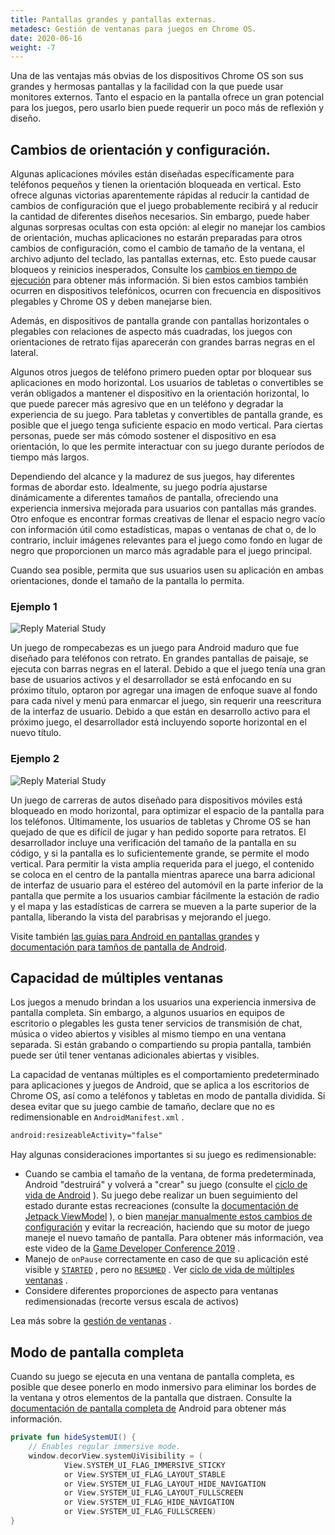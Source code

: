 ```yaml
---
title: Pantallas grandes y pantallas externas.
metadesc: Gestión de ventanas para juegos en Chrome OS.
date: 2020-06-16
weight: -7
---
```


Una de las ventajas más obvias de los dispositivos Chrome OS son sus grandes y hermosas pantallas y la facilidad con la que puede usar monitores externos. Tanto el espacio en la pantalla ofrece un gran potencial para los juegos, pero usarlo bien puede requerir un poco más de reflexión y diseño.

## Cambios de orientación y configuración.

Algunas aplicaciones móviles están diseñadas específicamente para teléfonos pequeños y tienen la orientación bloqueada en vertical. Esto ofrece algunas victorias aparentemente rápidas al reducir la cantidad de cambios de configuración que el juego probablemente recibirá y al reducir la cantidad de diferentes diseños necesarios. Sin embargo, puede haber algunas sorpresas ocultas con esta opción: al elegir no manejar los cambios de orientación, muchas aplicaciones no estarán preparadas para otros cambios de configuración, como el cambio de tamaño de la ventana, el archivo adjunto del teclado, las pantallas externas, etc. Esto puede causar bloqueos y reinicios inesperados, Consulte los [cambios en tiempo de ejecución](https://developer.android.com/guide/topics/resources/runtime-changes?hl={{locale.code}}) para obtener más información. Si bien estos cambios también ocurren en dispositivos telefónicos, ocurren con frecuencia en dispositivos plegables y Chrome OS y deben manejarse bien.

Además, en dispositivos de pantalla grande con pantallas horizontales o plegables con relaciones de aspecto más cuadradas, los juegos con orientaciones de retrato fijas aparecerán con grandes barras negras en el lateral.

Algunos otros juegos de teléfono primero pueden optar por bloquear sus aplicaciones en modo horizontal. Los usuarios de tabletas o convertibles se verán obligados a mantener el dispositivo en la orientación horizontal, lo que puede parecer más agresivo que en un teléfono y degradar la experiencia de su juego. Para tabletas y convertibles de pantalla grande, es posible que el juego tenga suficiente espacio en modo vertical. Para ciertas personas, puede ser más cómodo sostener el dispositivo en esa orientación, lo que les permite interactuar con su juego durante períodos de tiempo más largos.

Dependiendo del alcance y la madurez de sus juegos, hay diferentes formas de abordar esto. Idealmente, su juego podría ajustarse dinámicamente a diferentes tamaños de pantalla, ofreciendo una experiencia inmersiva mejorada para usuarios con pantallas más grandes. Otro enfoque es encontrar formas creativas de llenar el espacio negro vacío con información útil como estadísticas, mapas o ventanas de chat o, de lo contrario, incluir imágenes relevantes para el juego como fondo en lugar de negro que proporcionen un marco más agradable para el juego principal.

Cuando sea posible, permita que sus usuarios usen su aplicación en ambas orientaciones, donde el tamaño de la pantalla lo permita.

### Ejemplo 1

![Reply Material Study](ix://games/optimizing-games-windowing/puzzle-example.jpg)

Un juego de rompecabezas es un juego para Android maduro que fue diseñado para teléfonos con retrato. En grandes pantallas de paisaje, se ejecuta con barras negras en el lateral. Debido a que el juego tenía una gran base de usuarios activos y el desarrollador se está enfocando en su próximo título, optaron por agregar una imagen de enfoque suave al fondo para cada nivel y menú para enmarcar el juego, sin requerir una reescritura de la interfaz de usuario. Debido a que están en desarrollo activo para el próximo juego, el desarrollador está incluyendo soporte horizontal en el nuevo título.

### Ejemplo 2

![Reply Material Study](ix://games/optimizing-games-windowing/racing-example.jpg)

Un juego de carreras de autos diseñado para dispositivos móviles está bloqueado en modo horizontal, para optimizar el espacio de la pantalla para los teléfonos. Últimamente, los usuarios de tabletas y Chrome OS se han quejado de que es difícil de jugar y han pedido soporte para retratos. El desarrollador incluye una verificación del tamaño de la pantalla en su código, y si la pantalla es lo suficientemente grande, se permite el modo vertical. Para permitir la vista amplia requerida para el juego, el contenido se coloca en el centro de la pantalla mientras aparece una barra adicional de interfaz de usuario para el estéreo del automóvil en la parte inferior de la pantalla que permite a los usuarios cambiar fácilmente la estación de radio y el mapa y las estadísticas de carrera se mueven a la parte superior de la pantalla, liberando la vista del parabrisas y mejorando el juego.

Visite también [las guías para Android en pantallas grandes](/{{locale.code}}/android/design) y [documentación para tamños de pantalla de Android](https://developer.android.com/training/multiscreen/screensizes?hl={{locale.code}}).

## Capacidad de múltiples ventanas

Los juegos a menudo brindan a los usuarios una experiencia inmersiva de pantalla completa. Sin embargo, a algunos usuarios en equipos de escritorio o plegables les gusta tener servicios de transmisión de chat, música o video abiertos y visibles al mismo tiempo en una ventana separada. Si están grabando o compartiendo su propia pantalla, también puede ser útil tener ventanas adicionales abiertas y visibles.

La capacidad de ventanas múltiples es el comportamiento predeterminado para aplicaciones y juegos de Android, que se aplica a los escritorios de Chrome OS, así como a teléfonos y tabletas en modo de pantalla dividida. Si desea evitar que su juego cambie de tamaño, declare que no es redimensionable en `AndroidManifest.xml` .

```xml
android:resizeableActivity="false"
```

Hay algunas consideraciones importantes si su juego es redimensionable:

- Cuando se cambia el tamaño de la ventana, de forma predeterminada, Android "destruirá" y volverá a "crear" su juego (consulte el [ciclo de vida de Android](https://developer.android.com/guide/components/activities/activity-lifecycle?hl={{locale.code}}) ). Su juego debe realizar un buen seguimiento del estado durante estas recreaciones (consulte la [documentación de Jetpack ViewModel](https://developer.android.com/topic/libraries/architecture/viewmodel) ), o bien [manejar manualmente estos cambios de configuración](https://developer.android.com/guide/topics/resources/runtime-changes) y evitar la recreación, haciendo que su motor de juego maneje el nuevo tamaño de pantalla. Para obtener más información, vea este video de la [Game Developer Conference 2019](https://www.youtube.com/watch?time_continue=2515&v=AbZ40kPqht4) .
- Manejo de `onPause` correctamente en caso de que su aplicación esté visible y [`STARTED`](https://developer.android.com/reference/androidx/lifecycle/Lifecycle.State) , pero no [`RESUMED`](https://developer.android.com/reference/androidx/lifecycle/Lifecycle.State) . Ver [ciclo de vida de múltiples ventanas](https://developer.android.com/guide/topics/ui/multi-window#lifecycle) .
- Considere diferentes proporciones de aspecto para ventanas redimensionadas (recorte versus escala de activos)

Lea más sobre la [gestión de ventanas](/{{locale.code}}/android/window-management) .

## Modo de pantalla completa

Cuando su juego se ejecuta en una ventana de pantalla completa, es posible que desee ponerlo en modo inmersivo para eliminar los bordes de la ventana y otros elementos de la pantalla que distraen. Consulte la [documentación de pantalla completa de](https://developer.android.com/training/system-ui/immersive?hl={{locale.code}}) Android para obtener más información.

```kotlin
private fun hideSystemUI() {
    // Enables regular immersive mode.
    window.decorView.systemUiVisibility = (
            View.SYSTEM_UI_FLAG_IMMERSIVE_STICKY
            or View.SYSTEM_UI_FLAG_LAYOUT_STABLE
            or View.SYSTEM_UI_FLAG_LAYOUT_HIDE_NAVIGATION
            or View.SYSTEM_UI_FLAG_LAYOUT_FULLSCREEN
            or View.SYSTEM_UI_FLAG_HIDE_NAVIGATION
            or View.SYSTEM_UI_FLAG_FULLSCREEN)
}
```
